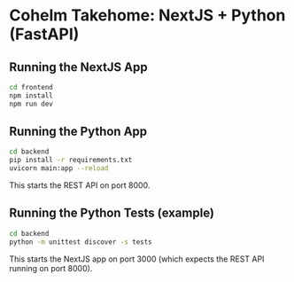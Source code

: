 # Cohelm Takehome: NextJS + Python (FastAPI)

## Running the NextJS App
```bash
cd frontend
npm install
npm run dev
```

## Running the Python App
```bash
cd backend
pip install -r requirements.txt
uvicorn main:app --reload
```
This starts the REST API on port 8000.

## Running the Python Tests (example)
```bash
cd backend
python -m unittest discover -s tests
```
This starts the NextJS app on port 3000 (which expects the REST API running on port 8000).
